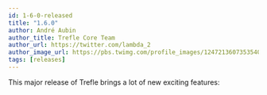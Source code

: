 ```yaml
---
id: 1-6-0-released
title: "1.6.0"
author: André Aubin
author_title: Trefle Core Team
author_url: https://twitter.com/lambda_2
author_image_url: https://pbs.twimg.com/profile_images/1247213607353540608/i9oN_Gbg_400x400.jpg
tags: [releases]
---
```


This major release of Trefle brings a lot of new exciting features:

